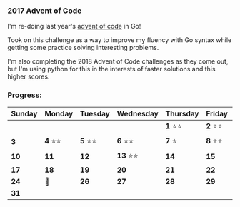 ### 2017 Advent of Code

I'm re-doing last year's [advent of code](www.adventofcode.com) in Go!

Took on this challenge as a way to improve my fluency with Go syntax while getting some practice solving interesting problems.

I'm also completing the 2018 Advent of Code challenges as they come out, but I'm using python for this in the interests of faster solutions and this higher scores.

### Progress:

Sunday | Monday | Tuesday | Wednesday | Thursday | Friday | Saturday
------- | -------| ------- | ------- | -------| -------| -------
  |  |   |   |  | **1**  :star::star: | **2**  :star::star:
 **3** | **4**  :star::star:  | **5**  :star::star:  | **6**  :star::star: | **7**  :star: | **8**  :star::star:  | **9**  :star::star: 
 **10** | **11** | **12** | **13** :star::star:  | **14** | **15** | **16** 
 **17** | **18** | **19** | **20** | **21** | **22** | **23**  
 **24** | :christmas_tree: | **26** | **27** | **28** | **29** | **30** 
 **31** |  |   |   |   |   |   

